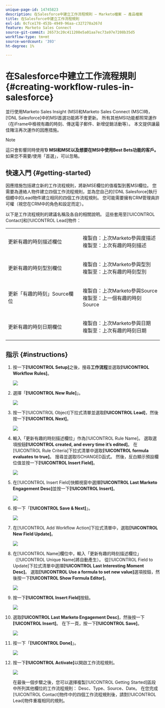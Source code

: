 ```yaml
---
unique-page-id: 14745823
description: 在Salesforce中建立工作流程規則 — Marketo檔案 — 產品檔案
title: 在Salesforce中建立工作流程規則
exl-id: 0cfce178-453b-4949-96aa-c327278a267d
feature: Marketo Sales Connect
source-git-commit: 26573c20c411208e5a01aa7ec73a97e7208b35d5
workflow-type: tm+mt
source-wordcount: '393'
ht-degree: 1%

---
```


# 在Salesforce中建立工作流程規則 {#creating-workflow-rules-in-salesforce}

並行使用Marketo Sales Insight (MSI)和Marketo Sales Connect (MSC)時，[!DNL Salesforce]中的MSI首選功能將不會更新。 所有其他MSI功能都照常運作（在iFrame中檢視有趣的時刻、傳送電子郵件、新增促銷活動等）。 本文提供讓最佳賭注再次運作的因應措施。

>[!NOTE]
>
>這只會影響同時使用&#x200B;**1} MSI和MSE以及想要在MSI中使用Best Bets功能的客戶。**&#x200B;如果您不需要/使用「首選」，可以忽略。

## 快速入門 {#getting-started}

因應措施包括建立新的工作流程規則，將新MSE欄位的值複製到舊MSI欄位。 您需要為連絡人物件建立四個工作流程規則，並為您自己的[!DNL Salesforce]執行個體中的Lead物件建立相同的四個工作流程規則。 您可能需要擁有CRM管理員許可權（視您在CRM中的角色和設定而定）。

以下是工作流程規則的建議名稱及各自的相關說明。 這些套用至[!UICONTROL Contact]和[!UICONTROL Lead]物件：

<table>
 <colgroup>
  <col>
  <col>
 </colgroup>
 <tbody>
  <tr>
   <td>更新有趣的時刻描述欄位</td>
   <td><p>複製自：上次Marketo參與度描述<br>複製至：上次有趣的時刻描述</p></td>
  </tr>
  <tr>
   <td>更新有趣的時刻型別欄位</td>
   <td><p>複製自：上次Marketo參與型別<br>複製至：上次有趣的時刻型別</p></td>
  </tr>
  <tr>
   <td>更新「有趣的時刻」Source欄位</td>
   <td><p>複製自：上次Marketo參與Source<br>複製至：上一個有趣的時刻Source</p></td>
  </tr>
  <tr>
   <td>更新有趣的時刻日期欄位</td>
   <td><p>複製自：上次Marketo參與日期<br>複製至：上次有趣的時刻日期</p></td>
  </tr>
 </tbody>
</table>

## 指示 {#instructions}

1. 按一下&#x200B;**[!UICONTROL Setup]**&#x200B;之後，搜尋&#x200B;**工作流程**&#x200B;並選取&#x200B;**[!UICONTROL Workflow Rules]**。

   ![](assets/one-1.png)

1. 選擇「**[!UICONTROL New Rule]**」。

   ![](assets/two-1.png)

1. 按一下[!UICONTROL Object]下拉式清單並選取&#x200B;**[!UICONTROL Lead]**，然後按一下&#x200B;**[!UICONTROL Next]**。

   ![](assets/three-1.png)

1. 輸入「更新有趣的時刻描述欄位」作為[!UICONTROL Rule Name]。 選取選項按鈕&#x200B;**[!UICONTROL created, and every time it’s edited]**。 在[!UICONTROL Rule Criteria]下拉式清單中選取&#x200B;**[!UICONTROL formula evaluates to true]**。 搜尋並選取ISCHANGED函式。 然後，反白顯示預設欄位值並按一下&#x200B;**[!UICONTROL Insert Field]**。

   ![](assets/four-1.png)

1. 在[!UICONTROL Insert Field]快顯視窗中選擇&#x200B;**[!UICONTROL Last Marketo Engagement Desc]**&#x200B;並按一下&#x200B;**[!UICONTROL Insert]**。

   ![](assets/five-1.png)

1. 按一下「**[!UICONTROL Save & Next]**」。

   ![](assets/6.png)

1. 在[!UICONTROL Add Workflow Action]下拉式清單中，選取&#x200B;**[!UICONTROL New Field Update]**。

   ![](assets/seven.png)

1. 在[!UICONTROL Name]欄位中，輸入「更新有趣的時刻描述欄位」（[!UICONTROL Unique Name]將自動產生）。 從[!UICONTROL Field to Update]下拉式清單中選擇&#x200B;**[!UICONTROL Last Interesting Moment Desc]**。 選取&#x200B;**[!UICONTROL Use a formula to set new value]**&#x200B;選項按鈕，然後按一下&#x200B;**[!UICONTROL Show Formula Editor]**。

   ![](assets/eight.png)

1. 按一下&#x200B;**[!UICONTROL Insert Field]**&#x200B;按鈕。

   ![](assets/9a.png)

1. 選取&#x200B;**[!UICONTROL Last Marketo Engagement Desc]**，然後按一下&#x200B;**[!UICONTROL Insert]**。 在下一頁，按一下&#x200B;**[!UICONTROL Save]**。

   ![](assets/nine.png)

1. 按一下「**[!UICONTROL Done]**」。

   ![](assets/twelve.png)

1. 按一下&#x200B;**[!UICONTROL Activate]**&#x200B;以開啟工作流程規則。

   ![](assets/thirteen.png)

   在最後一個步驟之後，您可以選擇複製[!UICONTROL Getting Started]區段中所列其他欄位的工作流程規則： Desc、Type、Source、Date。 在您完成[!UICONTROL Contact]物件中的四個工作流程規則後，請對[!UICONTROL Lead]物件重複相同的規則。
